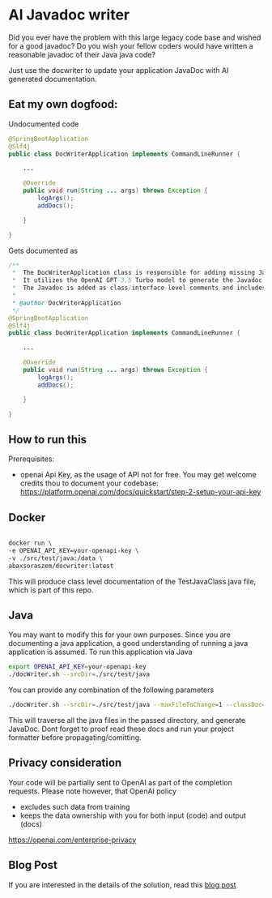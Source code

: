 # AI Javadoc writer

Did you ever have the problem with this large legacy code base and wished for a good javadoc? Do you wish your fellow coders would have written a reasonable javadoc of their Java java code?

Just use the docwriter to update your application JavaDoc with AI generated documentation. 

## Eat my own dogfood:
Undocumented code
```java
@SpringBootApplication
@Slf4j
public class DocWriterApplication implements CommandLineRunner {

    ...

    @Override
    public void run(String ... args) throws Exception {
        logArgs();
		addDocs();

    }

}

```
Gets documented as
```java
/**
 *  The DocWriterApplication class is responsible for adding missing Javadoc to classes and interfaces in Java source code.
 *  It utilizes the OpenAI GPT-3.5 Turbo model to generate the Javadoc based on the provided source code.
 *  The Javadoc is added as class/interface-level comments and includes an author tag with the specified author name.
 *
 * @author DocWriterApplication
 */
@SpringBootApplication
@Slf4j
public class DocWriterApplication implements CommandLineRunner {

    ...

    @Override
    public void run(String ... args) throws Exception {
        logArgs();
		addDocs();

    }

}
```

## How to run this

Prerequisites:
* openai Api Key, as the usage of API not for free. You may get welcome credits thou to document your codebase: https://platform.openai.com/docs/quickstart/step-2-setup-your-api-key


## Docker
```bash

docker run \
-e OPENAI_API_KEY=your-openapi-key \
-v ./src/test/java:/data \
abaxsoraszem/docwriter:latest
```
This will produce class level documentation of the TestJavaClass.java file, which is part of this repo.

## Java
You may want to modify this for your own purposes. Since you are documenting a java application, a good understanding of running a java application is assumed. To run this application via Java

```bash
export OPENAI_API_KEY=your-openapi-key
./docWriter.sh --srcDir=./src/test/java 
```

You can provide any combination of the following parameters
```bash
./docWriter.sh --srcDir=./src/test/java --maxFileToChange=1 --classDoc=true --publicMethodDoc=true --nonPublicMethodDoc=true --author=yourname

```

This will traverse all the java files in the passed directory, and generate JavaDoc. Dont forget to proof read these docs and run your project formatter before propagating/comitting.

## Privacy consideration
Your code will be partially sent to OpenAI as part of the completion requests. Please note however, that OpenAI policy 
* excludes such data from training
* keeps the data ownership with you for both input (code) and output (docs)

https://openai.com/enterprise-privacy

## Blog Post
If you are interested in the details of the solution, read this [blog post](https://www.csabameszaros.com/2023/10/29/ai-javadoc-writer/)



